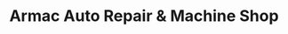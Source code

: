 ---
title: "Armac Auto Repair & Machine Shop"
url: /puerto-princesa/armac-auto-repair-and-machine-shop/
shop: car repair
---